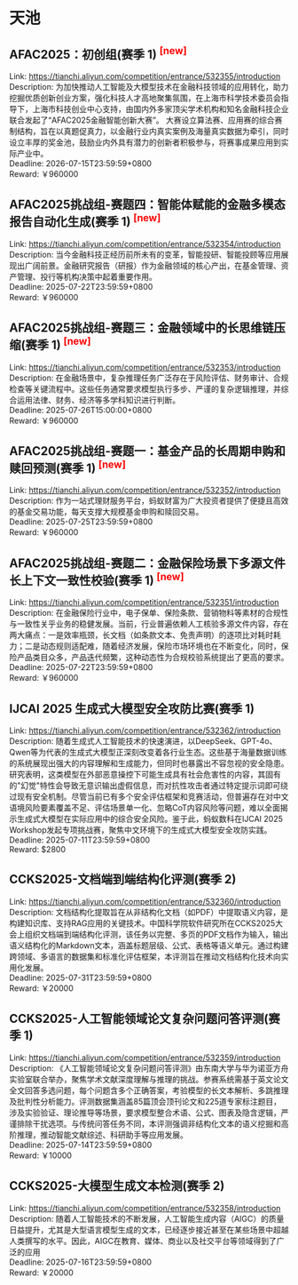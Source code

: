# 天池



## AFAC2025：初创组(赛季 1) <sup style="color:red">[new]<sup>  

Link: https://tianchi.aliyun.com/competition/entrance/532355/introduction  
Description: 为加快推动人工智能及大模型技术在金融科技领域的应用转化，助力挖掘优质创新创业方案，强化科技人才高地聚集氛围，在上海市科学技术委员会指导下，上海市科技创业中心支持，由国内外多家顶尖学术机构和知名金融科技企业联合发起了“AFAC2025金融智能创新大赛”。
大赛设立算法赛、应用赛的综合赛制结构，旨在以真题促真力，以金融行业内真实案例及海量真实数据为牵引，同时设立丰厚的奖金池，鼓励业内外具有潜力的创新者积极参与，将赛事成果应用到实际产业中。  
Deadline: 2026-07-15T23:59:59+0800  
Reward: ￥960000  


## AFAC2025挑战组-赛题四：智能体赋能的金融多模态报告自动化生成(赛季 1) <sup style="color:red">[new]<sup>  

Link: https://tianchi.aliyun.com/competition/entrance/532354/introduction  
Description: 当今金融科技正经历前所未有的变革，智能投研、智能投顾等应用展现出广阔前景。金融研究报告（研报）作为金融领域的核心产出，在基金管理、资产管理、投行等机构决策中起着重要作用。  
Deadline: 2025-07-22T23:59:59+0800  
Reward: ￥960000  


## AFAC2025挑战组-赛题三：金融领域中的长思维链压缩(赛季 1) <sup style="color:red">[new]<sup>  

Link: https://tianchi.aliyun.com/competition/entrance/532353/introduction  
Description: 在金融场景中，复杂推理任务广泛存在于风险评估、财务审计、合规检查等关键流程中。这些任务通常要求模型执行多步、严谨的复杂逻辑推理，并综合运用法律、财务、经济等多学科知识进行判断。  
Deadline: 2025-07-26T15:00:00+0800  
Reward: ￥960000  


## AFAC2025挑战组-赛题一：基金产品的长周期申购和赎回预测(赛季 1) <sup style="color:red">[new]<sup>  

Link: https://tianchi.aliyun.com/competition/entrance/532352/introduction  
Description: 作为一站式理财服务平台，蚂蚁财富为广大投资者提供了便捷且高效的基金交易功能，每天支撑大规模基金申购和赎回交易。  
Deadline: 2025-07-25T23:59:59+0800  
Reward: ￥960000  


## AFAC2025挑战组-赛题二：金融保险场景下多源文件长上下文一致性校验(赛季 1) <sup style="color:red">[new]<sup>  

Link: https://tianchi.aliyun.com/competition/entrance/532351/introduction  
Description: 在金融保险行业中，电子保单、保险条款、营销物料等素材的合规性与一致性关乎业务的稳健发展。当前，行业普遍依赖人工核验多源文件内容，存在两大痛点：一是效率瓶颈，长文档（如条款文本、免责声明）的逐项比对耗时耗力；二是动态规则适配难，随着经济发展，保险市场环境也在不断变化，同时，保险产品类目众多，产品迭代频繁，这种动态性为合规校验系统提出了更高的要求。  
Deadline: 2025-07-22T23:59:59+0800  
Reward: ￥960000  


## IJCAI 2025 生成式大模型安全攻防比赛(赛季 1)

Link: https://tianchi.aliyun.com/competition/entrance/532362/introduction  
Description: 随着生成式人工智能技术的快速演进，以DeepSeek、GPT-4o、Qwen等为代表的生成式大模型正深刻改变着各行业生态。这些基于海量数据训练的系统展现出强大的内容理解和生成能力，但同时也暴露出不容忽视的安全隐患。研究表明，这类模型在外部恶意操控下可能生成具有社会危害性的内容，其固有的&quot;幻觉&quot;特性会导致无意识输出虚假信息，而对抗性攻击者通过特定提示词即可绕过现有安全机制。尽管当前已有多个安全评估框架和竞赛活动，但普遍存在对中文语境风险要素覆盖不足、评估场景单一化、忽略CoT内容风险等问题，难以全面揭示生成式大模型在实际应用中的综合安全风险。鉴于此，蚂蚁数科在IJCAI 2025 Workshop发起专项挑战赛，聚焦中文环境下的生成式大模型安全攻防实践。  
Deadline: 2025-07-11T23:59:59+0800  
Reward: $2800  


## CCKS2025-文档端到端结构化评测(赛季 2)

Link: https://tianchi.aliyun.com/competition/entrance/532360/introduction  
Description: 文档结构化提取旨在从非结构化文档（如PDF）中提取语义内容，是构建知识库、支持RAG应用的关键技术。中国科学院软件研究所在CCKS2025大会上组织文档端到端结构化评测，该任务以完整、多页的PDF文档作为输入，输出语义结构化的Markdown文本，涵盖标题层级、公式、表格等语义单元。通过构建跨领域、多语言的数据集和标准化评估框架，本评测旨在推动文档结构化技术向实用化发展。  
Deadline: 2025-07-31T23:59:59+0800  
Reward: ￥20000  


## CCKS2025-人工智能领域论文复杂问题问答评测(赛季 1)

Link: https://tianchi.aliyun.com/competition/entrance/532359/introduction  
Description: 《人工智能领域论文复杂问题问答评测》由东南大学与华为诺亚方舟实验室联合举办，聚焦学术文献深度理解与推理的挑战。参赛系统需基于英文论文全文回答多选问题，每个问题含多个正确答案，考验模型的长文本解析、多跳推理及批判性分析能力。评测数据集涵盖85篇顶会顶刊论文和225道专家标注题目，涉及实验验证、理论推导等场景，要求模型整合术语、公式、图表及隐含逻辑，严谨排除干扰选项。与传统问答任务不同，本评测强调非结构化文本的语义挖掘和高阶推理，推动智能文献综述、科研助手等应用发展。  
Deadline: 2025-07-14T23:59:59+0800  
Reward: ￥10000  


## CCKS2025-大模型生成文本检测(赛季 2)

Link: https://tianchi.aliyun.com/competition/entrance/532358/introduction  
Description: 随着人工智能技术的不断发展，人工智能生成内容（AIGC）的质量日益提升，尤其是大型语言模型生成的文本，已经逐步接近甚至在某些场景中超越人类撰写的水平。因此，AIGC在教育、媒体、商业以及社交平台等领域得到了广泛的应用  
Deadline: 2025-07-16T23:59:59+0800  
Reward: ￥20000  

